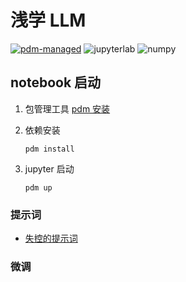 # 浅学 LLM

[![pdm-managed](https://img.shields.io/badge/pdm-managed-blueviolet)](https://pdm.fming.dev)
![jupyterlab](https://img.shields.io/badge/Jupyterlab-F37626?logo=jupyter&labelColor=grey&logoColor=F37626)
![numpy](https://img.shields.io/badge/Numpy-black?logo=numpy)

## notebook 启动

1. 包管理工具 [pdm 安装](https://github.com/pdm-project/pdm) 
2. 依赖安装
    
    `pdm install`

3. jupyter 启动
    
    `pdm up`


### 提示词

- [失控的提示词](https://nbviewer.jupyter.org/github/binghuis/shallow-learning/blob/main/src/shallow_learning/prompt_engineering/out_of_control_prompt_engineering.ipynb)

### 微调